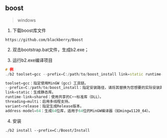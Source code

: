 ## boost 

> windows
 
1. 下载boost库文件  

`https://github.com/blackberry/Boost`    

2. 双击bootstrap.bat文件，生成b2.exe；   

3. 运行b2.exe编译项目    

```cpp
# 例
./b2 toolset=gcc --prefix=C:/path/to/boost_install link=static runtime-link=shared threading=multi variant=release address-model=64

toolset=gcc：指定使用MinGW（gcc）工具链。
--prefix=C:/path/to/boost_install：指定安装路径，请将其替换为您想要的实际安装路径。
link=static：生成静态库。
runtime-link=shared：使用共享的C++标准库（DLL）。
threading=multi：启用多线程支持。
variant=release：指定生成Release版本。
address-model=64：生成64位库，适用于64位的MinGW编译器（如mingw1120_64）。
```

4. 安装

`./b2 install --prefix=C:/Boost/Install`



